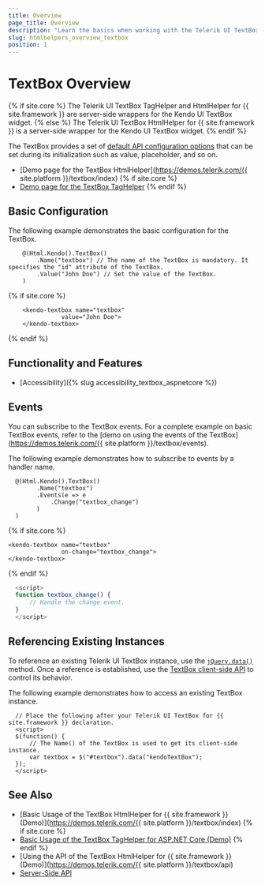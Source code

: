 ```yaml
---
title: Overview
page_title: Overview
description: "Learn the basics when working with the Telerik UI TextBox for {{ site.framework }}."
slug: htmlhelpers_overview_textbox
position: 1
---
```


# TextBox Overview

{% if site.core %}
The Telerik UI TextBox TagHelper and HtmlHelper for {{ site.framework }} are server-side wrappers for the Kendo UI TextBox widget.
{% else %}
The Telerik UI TextBox HtmlHelper for {{ site.framework }} is a server-side wrapper for the Kendo UI TextBox widget.
{% endif %}

The TextBox provides a set of [default API configuration options](/api/textbox) that can be set during its initialization such as value, placeholder, and so on.

* [Demo page for the TextBox HtmlHelper](https://demos.telerik.com/{{ site.platform }}/textbox/index)
{% if site.core %}
* [Demo page for the TextBox TagHelper](https://demos.telerik.com/aspnet-core/textbox/tag-helper)
{% endif %}

## Basic Configuration

The following example demonstrates the basic configuration for the TextBox.

```HtmlHelper
	@(Html.Kendo().TextBox()
		.Name("textbox") // The name of the TextBox is mandatory. It specifies the "id" attribute of the TextBox.
		.Value("John Doe") // Set the value of the TextBox.
	)
```
{% if site.core %}
```TagHelper
    <kendo-textbox name="textbox"
               value="John Doe">
    </kendo-textbox>
```
{% endif %}

## Functionality and Features

* [Accessibility]({% slug accessibility_textbox_aspnetcore %})

## Events

You can subscribe to the TextBox events. For a complete example on basic TextBox events, refer to the [demo on using the events of the TextBox](https://demos.telerik.com/{{ site.platform }}/textbox/events).

The following example demonstrates how to subscribe to events by a handler name.

```HtmlHelper
  @(Html.Kendo().TextBox()
        .Name("textbox")
        .Events(e => e
            .Change("textbox_change")
        )
  )
```
{% if site.core %}
```TagHelper
<kendo-textbox name="textbox"
               on-change="textbox_change">
</kendo-textbox>
```
{% endif %}
```script.js
  <script>
  function textbox_change() {
      // Handle the change event.
  }
  </script>
```

## Referencing Existing Instances

To reference an existing Telerik UI TextBox instance, use the [`jQuery.data()`](https://api.jquery.com/jQuery.data/) method. Once a reference is established, use the [TextBox client-side API](https://docs.telerik.com/kendo-ui/api/javascript/ui/textbox#methods) to control its behavior.

The following example demonstrates how to access an existing TextBox instance.

      // Place the following after your Telerik UI TextBox for {{ site.framework }} declaration.
      <script>
      $(function() {
          // The Name() of the TextBox is used to get its client-side instance.
          var textbox = $("#textbox").data("kendoTextBox");
      });
      </script>

## See Also

* [Basic Usage of the TextBox HtmlHelper for {{ site.framework }} (Demo)](https://demos.telerik.com/{{ site.platform }}/textbox/index)
{% if site.core %}
* [Basic Usage of the TextBox TagHelper for ASP.NET Core (Demo)](https://demos.telerik.com/aspnet-core/textbox/tag-helper)
{% endif %}
* [Using the API of the TextBox HtmlHelper for {{ site.framework }} (Demo)](https://demos.telerik.com/{{ site.platform }}/textbox/api)
* [Server-Side API](/api/textbox)
